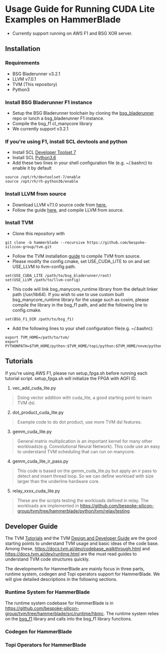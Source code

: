 # Usage Guide for Running CUDA Lite Examples on HammerBlade
- Currently support running on AWS F1 and BSG XOR server.

## Installation
### Requirements
* BSG Bladerunner v3.2.1
* LLVM v7.0.1
* TVM (This repository)
* Python3

### Install BSG Bladerunner F1 instance
* Setup the BSG Bladerunner toolchain by cloning the [bsg_bladerunner](https://github.com/bespoke-silicon-group/bsg_bladerunner/tree/master) repo or lunch a bsg_bladerunner F1 instance.
* Compile the bsg_f1 cl_manycore library
* We currently support v3.2.1

### If you're using F1, install SCL devtools and python
* Install SCL [Developer Toolset 7](https://www.softwarecollections.org/en/scls/rhscl/devtoolset-7/)
* Install SCL [Python3.6](https://www.softwarecollections.org/en/scls/rhscl/rh-python36/)
* Add these two lines in your shell configuration file (e.g. ~/.bashrc) to enable it by default
```shell
source /opt/rh/devtoolset-7/enable
source /opt/rh/rh-python36/enable
```

### Install LLVM from source
* Download LLVM v7.1.0 source code from [here.](https://github.com/llvm/llvm-project/releases/download/llvmorg-7.1.0/llvm-7.1.0.src.tar.xz)
* Follow the guide [here](https://llvm.org/docs/GettingStarted.html), and compile LLVM from source.

### Install TVM
* Clone this repository with
```shell
git clone -b hammerblade --recursive https://github.com/bespoke-silicon-group/tvm.git
```
* Follow the TVM installation [guide](https://docs.tvm.ai/install/from_source.html) to compile TVM from source.
* Please modify the config.cmake, set USE_CUDA_LITE to on and set USE_LLVM to llvm-config path.
```shell
set(USE_CUDA_LITE /path/to/bsg_bladerunner/root)
set(USE_LLVM /path/to/llvm-config)
```
* This code will link bsg_manycore_runtime library from the default linker path (/usr/lib64). If you wish to use to use custom built bsg_manycore_runtime library for the usage such as cosim, please compile the library in the bsg_f1 path, and add the following line to config.cmake.
```shell
set(BSG_F1_DIR /path/to/bsg_f1)
```
* Add the following lines to your shell configuration file(e.g. ~/.bashrc): 
```shell
export TVM_HOME=/path/to/tvm/
export PYTHONPATH=$TVM_HOME/python:$TVM_HOME/topi/python:$TVM_HOME/nnvm/python:$TVM_HOME/hb/python:${PYTHONPATH}"
```

## Tutorials
If you're using AWS F1, please run setup_fpga.sh before running each tutorial script. 
setup_fpga.sh will initialize the FPGA with AGFI ID.
1. vec_add_cuda_lite.py
> Doing vector addition with cuda_lite, a good starting point to learn TVM dsl.
2. dot_product_cuda_lite.py
> Example code to do dot product, use more TVM dsl features.
3. gemm_cuda_lite.py
> General matrix multiplication is an important kernel for many other workloads(e.g. Convolutional Neural Network). This code use an easy to understand TVM scheduling that can run on manycore.
4. gemm_cuda_lite_ir_pass.py
> This code is based on the gemm_cuda_lite.py but apply an ir pass to detect and insert thread loop. So we can define workload with size larger than the underline hardware core.
5. relay_xxxx_cuda_lite.py
> These are the scripts testing the workloads defined in relay. The workloads are implemented in https://github.com/bespoke-silicon-group/tvm/tree/hammerblade/python/tvm/relay/testing.

## Developer Guide
The TVM [Tutorials](https://docs.tvm.ai/tutorials/index.html) and the TVM [Design and Developer Guide](https://docs.tvm.ai/dev/index.html) are the good starting points to understand TVM usage and basic ideas of the code base.
Among these, https://docs.tvm.ai/dev/codebase_walkthrough.html and https://docs.tvm.ai/dev/runtime.html are the must read guides to understand TVM code structures quickly.

The developments for HammerBlade are mainly focus in three parts, runtime system, codegen and Topi operators support for HammerBlade. We will give detailed descriptions in the following sections.

### Runtime System for HammerBlade
The runtime system codebase for HammerBlade is in https://github.com/bespoke-silicon-group/tvm/tree/hammerblade/src/runtime/hbmc.
The runtime system relies on the [bsg_f1](https://github.com/bespoke-silicon-group/bsg_f1) library and calls into the bsg_f1 library functions.

### Codegen for HammerBlade

### Topi Operators for HammerBlade
